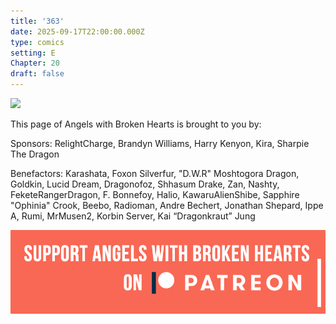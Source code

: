 ```yaml
---
title: '363'
date: 2025-09-17T22:00:00.000Z
type: comics
setting: E
Chapter: 20
draft: false
---
```


![](</uploads/F 10.png>)

This page of Angels with Broken Hearts is brought to you by:

Sponsors: RelightCharge, Brandyn Williams, Harry Kenyon, Kira, Sharpie The Dragon

Benefactors: Karashata, Foxon Silverfur, "D.W\.R" Moshtogora Dragon, Goldkin, Lucid Dream, Dragonofoz, Shhasum Drake, Zan, Nashty, FeketeRangerDragon, F. Bonnefoy, Halio, KawaruAlienShibe, Sapphire "Ophinia" Crook, Beebo, Radioman, Andre Bechert, Jonathan Shepard, Ippe A, Rumi, MrMusen2, Korbin Server, Kai “Dragonkraut” Jung

[![](/uploads/patreon-banner-4.jpg)](http://patreon.com/mbsaunders)
